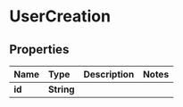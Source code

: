 # UserCreation

## Properties

| Name | Type | Description | Notes |
| :--- | :--- | :--- | :--- |
| **id** | **String** |  |  |

